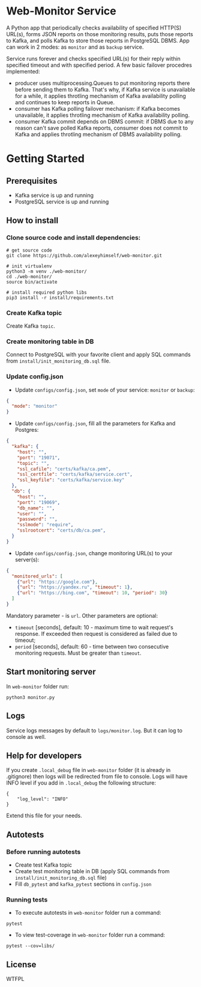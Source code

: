 Web-Monitor Service
===========================
A Python app that periodically checks availability of specified HTTP(S) URL(s), forms JSON reports on those monitoring results, puts those reports to Kafka, and polls Kafka to store those reports in PostgreSQL DBMS. App can work in 2 modes: as `monitor` and as `backup` service.

Service runs forever and checks specified URL(s) for their reply within specified timeout and with specified period. A few basic failover procedres implemented:
* producer uses multiprocessing.Queues to put monitoring reports there before sending them to Kafka. That's why, if Kafka service is unavailable for a while, it applies throtling mechanism of Kafka availability polling and continues to keep reports in Queue.
* consumer has Kafka polling failover mechanism: if Kafka becomes unavailable, it applies throtling mechanism of Kafka availability polling.
* consumer Kafka commit depends on DBMS commit: if DBMS due to any reason can't save polled Kafka reports, consumer does not commit to Kafka and applies throtling mechanism of DBMS availability polling.


# Getting Started
## Prerequisites
* Kafka service is up and running
* PostgreSQL service is up and running

## How to install
### Clone source code and install dependencies:
```
# get source code
git clone https://github.com/alexeyhimself/web-monitor.git

# init virtualenv
python3 -m venv ./web-monitor/
cd ./web-monitor/
source bin/activate

# install required python libs
pip3 install -r install/requirements.txt
```

### Create Kafka topic
Create Kafka `topic`.

### Create monitoring table in DB
Connect to PostgreSQL with your favorite client and apply SQL commands from `install/init_monitoring_db.sql` file.

### Update config.json
- Update `configs/config.json`, set `mode` of your service: `monitor` or `backup`:
```json
{
  "mode": "monitor"
}
```
- Update `configs/config.json`, fill all the parameters for Kafka and Postgres:
```json
{
  "kafka": {
    "host": "",
    "port": "19071",
    "topic": "",
    "ssl_cafile": "certs/kafka/ca.pem",
    "ssl_certfile": "certs/kafka/service.cert",
    "ssl_keyfile": "certs/kafka/service.key"
  },
  "db": {
    "host": "",
    "port": "19069",
    "db_name": "",
    "user": "",
    "password": "",
    "sslmode": "require",
    "sslrootcert": "certs/db/ca.pem",
  }
}
```
- Update `configs/config.json`, change monitoring URL(s) to your server(s):
```json
{
  "monitored_urls": [
    {"url": "https://google.com"},
    {"url": "https://yandex.ru", "timeout": 1},
    {"url": "https://bing.com", "timeout": 10, "period": 30}
  ]
}
```
Mandatory parameter - is `url`. Other parameters are optional:
* `timeout` [seconds], default: 10 - maximum time to wait request's response. If exceeded then request is considered as failed due to timeout;
* `period` [seconds], default: 60 - time between two consecutive monitoring requests. Must be greater than `timeout`.

## Start monitoring server
In `web-monitor` folder run:
```
python3 monitor.py
```

## Logs
Service logs messages by default to `logs/monitor.log`. But it can log to console as well.

## Help for developers
If you create `.local_debug` file in `web-monitor` folder (it is already in .gitignore) then logs will be redirected from file to console. 
Logs will have INFO level if you add in `.local_debug` the following structure:
```
{
    "log_level": "INFO"
}
```
Extend this file for your needs.

## Autotests
### Before running autotests
- Create test Kafka topic
- Create test monitoring table in DB (apply SQL commands from `install/init_monitoring_db.sql` file)
- Fill `db_pytest` and `kafka_pytest` sections in `config.json`

### Running tests
- To execute autotests in `web-monitor` folder run a command:
```
pytest
```
- To view test-coverage in `web-monitor` folder run a command:
```
pytest --cov=libs/
```

## License
WTFPL
